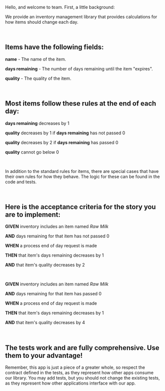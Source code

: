 Hello, and welcome to team. First, a little background:

We provide an inventory management library that provides calculations for how items should change each day.

<br>

## Items have the following fields:

**name** - The name of the item.

**days remaining** - The number of days remaining until the item "expires".

**quality** - The quality of the item.

<br>

## Most items follow these rules at the end of each day:

**days remaining** decreases by 1

**quality** decreases by 1 if **days remaining** has not passed 0

**quality** decreases by 2 if **days remaining** has passed 0

**quality** cannot go below 0

<br>

In addition to the standard rules for items, there are special cases that have their own rules for how they behave. The logic for these can be found in the code and tests.

<br>

## Here is the acceptance criteria for the story you are to implement:

**GIVEN** inventory includes an item named *Raw Milk*

**AND** days remaining for that item has not passed 0

**WHEN** a process end of day request is made

**THEN** that item's days remaining decreases by 1

**AND** that item's quality decreases by 2

<br>

**GIVEN** inventory includes an item named *Raw Milk*

**AND** days remaining for that item has passed 0

**WHEN** a process end of day request is made

**THEN** that item's days remaining decreases by 1

**AND** that item's quality decreases by 4

<br>

## The tests work and are fully comprehensive. Use them to your advantage!

Remember, this app is just a piece of a greater whole, so respect the contract defined in the tests, as they represent how other apps consume our library. You may add tests, but you should not change the existing tests, as they represent how other applications interface with our app.
